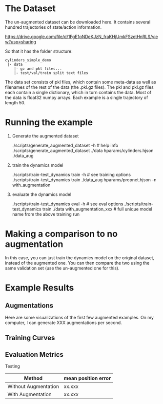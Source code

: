 # The Dataset

The un-augmented dataset can be downloaded here. It contains several hundred trajectories of state/action information.

https://drive.google.com/file/d/1FgE1qNDeKJzN_fraKHjUmkFSzetHnRLS/view?usp=sharing

So that it has the folder structure:

```
cylinders_simple_demo
 |- data
    |- gz and pkl files...
    |- test/val/train split text files
```

The data set consists of pkl files, which contain some meta-data as well as filenames of the rest of the data (the .pkl.gz files). The pkl and pkl.gz files each contain a single dictionary, which in turn contains the data. Most of the data is float32 numpy arrays. Each example is a single trajectory of length 50.

# Running the example

1. Generate the augmented dataset


    ./scripts/generate_augmented_dataset -h  # help info
    ./scripts/generate_augmented_dataset ./data hparams/cylinders.hjson ./data_aug


2. train the dynamics model


    ./scripts/train-test_dynamics train -h  # see training options
    ./scripts/train-test_dynamics train ./data_aug hparams/propnet.hjson -n with_augmentation

3. evaluate the dynamics model 
 
  
    ./scripts/train-test_dynamics eval -h  # see eval options
    ./scripts/train-test_dynamics train ./data with_augmentation_xxx # full unique model name from the above training run

# Making a comparison to no augmentation

In this case, you can just train the dynamics model on the original dataset, instead of the augmented one. You can then compare the two using the same validation set (use the un-augmented one for this).


# Example Results

## Augmentations
Here are some visualizations of the first few augmented examples. On my computer, I can generate XXX augmentations per second.

## Training Curves

## Evaluation Metrics

Testing

| Method | mean position error |
|---|---|
| Without Augmentation | xx.xxx |
| With Augmentation | xx.xxx |
